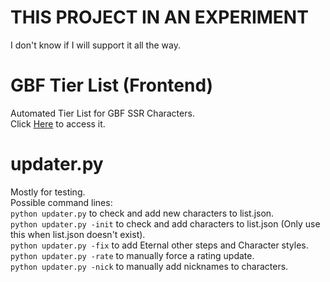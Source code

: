 # THIS PROJECT IN AN EXPERIMENT  
I don't know if I will support it all the way.  
  
# GBF Tier List (Frontend)  
Automated Tier List for GBF SSR Characters.  
Click [Here](https://mizagbf.github.io/GBFTL) to access it.  
  
# updater.py  
Mostly for testing.  
Possible command lines:  
`python updater.py` to check and add new characters to list.json.  
`python updater.py -init` to check and add characters to list.json (Only use this when list.json doesn't exist).  
`python updater.py -fix` to add Eternal other steps and Character styles.  
`python updater.py -rate` to manually force a rating update.  
`python updater.py -nick` to manually add nicknames to characters.  